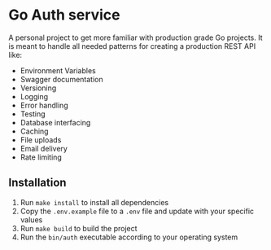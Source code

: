 # Go Auth service

A personal project to get more familiar with production grade Go projects. It is meant to handle
all needed patterns for creating a production REST API like:
 - Environment Variables
 - Swagger documentation
 - Versioning
 - Logging
 - Error handling
 - Testing
 - Database interfacing
 - Caching
 - File uploads
 - Email delivery
 - Rate limiting

## Installation

1. Run `make install` to install all dependencies
2. Copy the `.env.example` file to a `.env` file and update with your specific values
3. Run `make build` to build the project
4. Run the `bin/auth` executable according to your operating system
